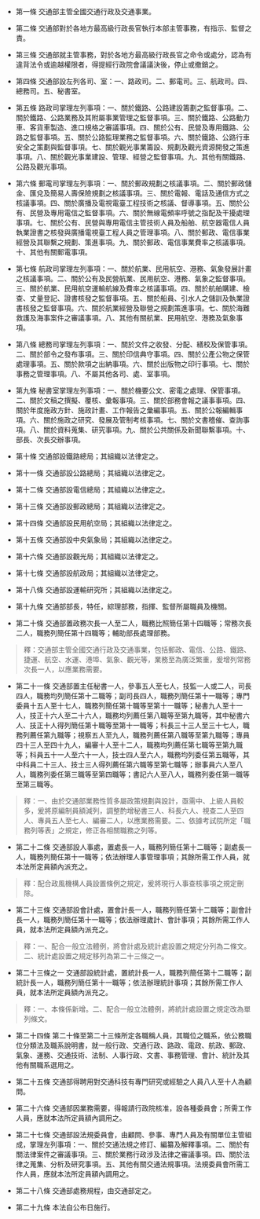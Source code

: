 * 第一條 交通部主管全國交通行政及交通事業。

* 第二條 交通部對於各地方最高級行政長官執行本部主管事務，有指示、監督之責。

* 第三條 交通部就主管事務，對於各地方最高級行政長官之命令或處分，認為有違背法令或逾越權限者，得提經行政院會議議決後，停止或撤銷之。

* 第四條 交通部設左列各司、室：一、路政司。二、郵電司。三、航政司。四、總務司。五、秘書室。

* 第五條 路政司掌理左列事項：一、關於鐵路、公路建設籌劃之監督事項。二、關於鐵路、公路業務及其附屬事業管理之監督事項。三、關於鐵路、公路動力車、客貨車製造、進口規格之審議事項。四、關於公有、民營及專用鐵路、公路之監督事項。五、關於公路監理業務之監督事項。六、關於鐵路、公路行車安全之策劃與監督事項。七、關於觀光事業籌設、規劃及觀光資源開發之策進事項。八、關於觀光事業建設、管理、經營之監督事項。九、其他有關鐵路、公路及觀光事項。

* 第六條 郵電司掌理左列事項：一、關於郵政規劃之核議事項。二、關於郵政儲金、匯兌及簡易人壽保險規劃之核議事項。三、關於電報、電話及通信方式之核議事項。四、關於廣播及電視電臺工程技術之核議、督導事項。五、關於公有、民營及專用電信之監督事項。六、關於無線電頻率呼號之指配及干擾處理事項。七、關於公有、民營與專用電信主管技術人員及船舶、航空器電信人員執業證書之核發與廣播電視臺工程人員之管理事項。八、關於郵政、電信事業經營及其聯繫之規劃、策進事項。九、關於郵政、電信事業費率之核議事項。十、其他有關郵電事項。

* 第七條 航政司掌理左列事項：一、關於航業、民用航空、港務、氣象發展計畫之核議事項。二、關於公有及民營航業、民用航空、港務、氣象之監督事項。三、關於航業、民用航空運輸航線及費率之核議事項。四、關於航舶購建、檢查、丈量登記、證書核發之監督事項。五、關於船員、引水人之儲訓及執業證書核發之監督事項。六、關於航業經營及聯營之規劃策進事項。七、關於海難救護及海事案件之審議事項。八、其他有關航業、民用航空、港務及氣象事項。

* 第八條 總務司掌理左列事項：一、關於文件之收發、分配、繕校及保管事項。二、關於部令之發布事項。三、關於印信典守事項。四、關於公產公物之保管處理事項。五、關於款項之出納事項。六、關於出版物之印行事項。七、關於事務之管理事項。八、不屬其他各司、處、室事項。

* 第九條 秘書室掌理左列事項：一、關於機要公文、密電之處理、保管事項。二、關於文稿之撰擬、覆核、彙報事項。三、關於部務會報之議事事項。四、關於年度施政方針、施政計畫、工作報告之彙編事項。五、關於公報編輯事項。六、關於施政之研究、發展及管制考核事項。七、關於文書稽催、查詢事項。八、關於資料蒐集、研究事項。九、關於公共關係及新聞聯繫事項。十、部長、次長交辦事項。

* 第十條 交通部設鐵路總局；其組織以法律定之。

* 第十一條 交通部設公路總局；其組織以法律定之。

* 第十二條 交通部設電信總局；其組織以法律定之。

* 第十三條 交通部設郵政總局；其組織以法律定之。

* 第十四條 交通部設民用航空局；其組織以法律定之。

* 第十五條 交通部設中央氣象局；其組織以法律定之。

* 第十六條 交通部設觀光局；其組織以法律定之。

* 第十七條 交通部設航政局；其組織以法律定之。

* 第十八條 交通部設運輸研究所；其組織以法律定之。

* 第十九條 交通部部長，特任，綜理部務，指揮、監督所屬職員及機關。

* 第二十條 交通部置政務次長一人至二人，職務比照簡任第十四職等；常務次長二人，職務列簡任第十四職等；輔助部長處理部務。

> 釋：交通部主管全國交通行政及交通事業，包括郵政、電信、公路、鐵路、捷運、航空、水運、港埠、氣象、觀光等，業務至為廣泛繁重，爰增列常務次長一人，以應業務需要。

* 第二十一條 交通部置主任秘書一人，參事五人至七人，技監一人或二人，司長四人，職務均列簡任第十二職等；副司長四人，職務列簡任第十一職等；專門委員十五人至十七人，職務列簡任第十職等至第十一職等；秘書九人至十一人，技正十六人至二十六人，職務均列薦任第八職等至第九職等，其中秘書六人、技正十人得列簡任第十職等至第十一職等；科長三十三人至三十七人，職務列薦任第九職等；視察五人至九人，職務列薦任第八職等至第九職等；專員四十三人至四十九人，編審十人至十二人，職務均列薦任第七職等至第九職等；科員五十一人至六十一人，技士四人至六人，職務均列委任第五職等，其中科員二十三人、技士三人得列薦任第六職等至第七職等；辦事員六人至八人，職務列委任第三職等至第四職等；書記六人至八人，職務列委任第一職等至第三職等。

> 釋：一、由於交通部業務性質多屬政策規劃與設計，亟需中、上級人員較多，爰將原編制員額減列，調整酌增秘書三人、科長六人、視查二人至四人、專員五人至七人、編審二人，以應業務需要。二、依據考試院所定「職務列等表」之規定，修正各相關職務之列等。

* 第二十二條 交通部設人事處，置處長一人，職務列簡任第十二職等；副處長一人，職務列簡任第十一職等；依法辦理人事管理事項；其餘所需工作人員，就本法所定員額內派充之。

> 釋：配合政風機構人員設置條例之規定，爰將現行人事查核事項之規定刪除。

* 第二十三條 交通部設會計處，置會計長一人，職務列簡任第十二職等；副會計長一人，職務列簡任第十一職等；依法辦理歲計、會計事項；其餘所需工作人員，就本法所定員額內派充之。

> 釋：一、配合一般立法體例，將會計處及統計處設置之規定分列為二條文。二、統計處設置之規定移列為第二十三條之一。

* 第二十三條之一 交通部設統計處，置統計長一人，職務列簡任第十二職等；副統計長一人，職務列簡任第十一職等；依法辦理統計事項；其餘所需工作人員，就本法所定員額內派充之。

> 釋：一、本條係新增。二、配合一般立法體例，將統計處設置之規定改為單列條文。

* 第二十四條 第二十條至第二十三條所定各職稱人員，其職位之職系，依公務職位分類法及職系說明書，就一般行政、交通行政、路政、電政、航政、郵政、氣象、運務、交通技術、法制、人事行政、文書、事務管理、會計、統計及其他有關職系選用之。

* 第二十五條 交通部得聘用對交通科技有專門研究或經驗之人員八人至十人為顧問。

* 第二十六條 交通部因業務需要，得報請行政院核准，設各種委員會；所需工作人員，應就本法所定員額內調用之。

* 第二十七條 交通部設法規委員會，由顧問、參事、專門人員及有關單位主管組成，掌理左列事項：一、關於交通法規之修訂、編纂及解釋事項。二、關於有關法律案件之審議事項。三、關於業務行政涉及法律之審議事項。四、關於法律之蒐集、分析及研究事項。五、其他有關交通法規事項。法規委員會所需工作人員，應就本法所定員額內調用之。

* 第二十八條 交通部處務規程，由交通部定之。

* 第二十九條 本法自公布日施行。

